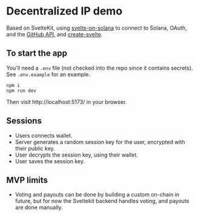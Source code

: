 # Decentralized IP demo

Based on SvelteKit, using [svelte-on-solana](https://github.com/svelte-on-solana/wallet-adapter) to connect to Solana, OAuth, and the [GitHub API](https://docs.github.com/en/rest), and [create-svelte](https://github.com/sveltejs/kit/tree/master/packages/create-svelte).

## To start the app

You'll need a `.env` file (not checked into the repo since it contains secrets). See `.env.example` for an example.

```
npm i
npm run dev
```

Then visit http://localhost:5173/ in your browser.

## Sessions

 - Users connects wallet.
 - Server generates a random session key for the user, encrypted with their public key.
 - User decrypts the session key, using their wallet.
 - User saves the session key.

## MVP limits

 - Voting and payouts can be done by building a custom on-chain in future, but for now the Sveltekit backend handles voting, and payouts are done manually.

 